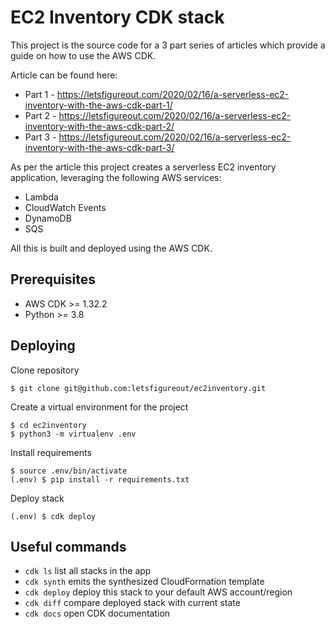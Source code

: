 # EC2 Inventory CDK stack

This project is the source code for a 3 part series of articles which provide a guide on how to use the AWS CDK.

Article can be found here:

- Part 1 - https://letsfigureout.com/2020/02/16/a-serverless-ec2-inventory-with-the-aws-cdk-part-1/
- Part 2 - https://letsfigureout.com/2020/02/16/a-serverless-ec2-inventory-with-the-aws-cdk-part-2/
- Part 3 - https://letsfigureout.com/2020/02/16/a-serverless-ec2-inventory-with-the-aws-cdk-part-3/

As per the article this project creates a serverless EC2 inventory application, leveraging the following AWS services:

- Lambda
- CloudWatch Events
- DynamoDB
- SQS

All this is built and deployed using the AWS CDK.

## Prerequisites

- AWS CDK >= 1.32.2
- Python >= 3.8

## Deploying

Clone repository

```
$ git clone git@github.com:letsfigureout/ec2inventory.git
```

Create a virtual environment for the project

```
$ cd ec2inventory
$ python3 -m virtualenv .env
```

Install requirements

```
$ source .env/bin/activate
(.env) $ pip install -r requirements.txt
```

Deploy stack

```
(.env) $ cdk deploy
```

## Useful commands

- `cdk ls` list all stacks in the app
- `cdk synth` emits the synthesized CloudFormation template
- `cdk deploy` deploy this stack to your default AWS account/region
- `cdk diff` compare deployed stack with current state
- `cdk docs` open CDK documentation
